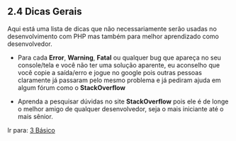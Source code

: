 ## 2.4 Dicas Gerais

Aqui está uma lista de dicas que não necessariamente serão usadas no desenvolvimento com PHP mas também para melhor aprendizado como desenvolvedor.

- Para cada **Error**, **Warning**, **Fatal** ou qualquer bug que apareça no seu console/tela e você não ter uma solução aparente, eu aconselho que você copie a saída/erro e jogue no google pois outras pessoas claramente já passaram pelo mesmo problema e já pediram ajuda em algum fórum como o **StackOverflow**

- Aprenda a pesquisar dúvidas no site **StackOverflow** pois ele é de longe o melhor amigo de qualquer desenvolvedor, seja o mais iniciante até o mais sênior.

Ir para: [3 Básico](../3-Basico)